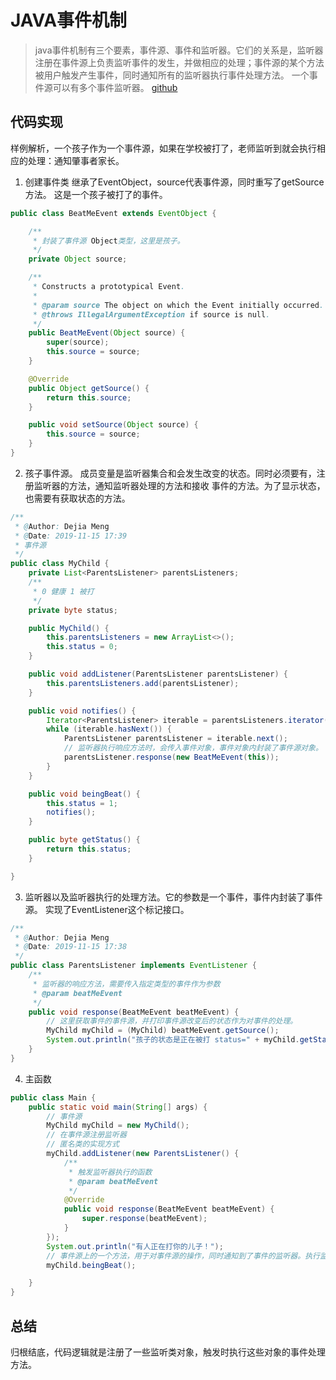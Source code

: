 # JAVA事件机制

> java事件机制有三个要素，事件源、事件和监听器。它们的关系是，监听器注册在事件源上负责监听事件的发生，并做相应的处理；事件源的某个方法被用户触发产生事件，同时通知所有的监听器执行事件处理方法。
> 一个事件源可以有多个事件监听器。
> [github](https://example.com/)

## 代码实现

样例解析，一个孩子作为一个事件源，如果在学校被打了，老师监听到就会执行相应的处理：通知肇事者家长。

1. 创建事件类
继承了EventObject，source代表事件源，同时重写了getSource方法。
这是一个孩子被打了的事件。

``` java
public class BeatMeEvent extends EventObject {

    /**
     * 封装了事件源 Object类型，这里是孩子。
     */
    private Object source;

    /**
     * Constructs a prototypical Event.
     *
     * @param source The object on which the Event initially occurred.
     * @throws IllegalArgumentException if source is null.
     */
    public BeatMeEvent(Object source) {
        super(source);
        this.source = source;
    }

    @Override
    public Object getSource() {
        return this.source;
    }

    public void setSource(Object source) {
        this.source = source;
    }
}

```

2. 孩子事件源。
成员变量是监听器集合和会发生改变的状态。同时必须要有，注册监听器的方法，通知监听器处理的方法和接收
事件的方法。为了显示状态，也需要有获取状态的方法。

```java
/**
 * @Author: Dejia Meng
 * @Date: 2019-11-15 17:39
 * 事件源
 */
public class MyChild {
    private List<ParentsListener> parentsListeners;
    /**
     * 0 健康 1 被打
     */
    private byte status;

    public MyChild() {
        this.parentsListeners = new ArrayList<>();
        this.status = 0;
    }

    public void addListener(ParentsListener parentsListener) {
        this.parentsListeners.add(parentsListener);
    }

    public void notifies() {
        Iterator<ParentsListener> iterable = parentsListeners.iterator();
        while (iterable.hasNext()) {
            ParentsListener parentsListener = iterable.next();
            // 监听器执行响应方法时，会传入事件对象，事件对象内封装了事件源对象。
            parentsListener.response(new BeatMeEvent(this));
        }
    }

    public void beingBeat() {
        this.status = 1;
        notifies();
    }

    public byte getStatus() {
        return this.status;
    }

}
```

3. 监听器以及监听器执行的处理方法。它的参数是一个事件，事件内封装了事件源。
实现了EventListener这个标记接口。

```java
/**
 * @Author: Dejia Meng
 * @Date: 2019-11-15 17:38
 */
public class ParentsListener implements EventListener {
    /**
     * 监听器的响应方法，需要传入指定类型的事件作为参数
     * @param beatMeEvent
     */
    public void response(BeatMeEvent beatMeEvent) {
        // 这里获取事件的事件源，并打印事件源改变后的状态作为对事件的处理。
        MyChild myChild = (MyChild) beatMeEvent.getSource();
        System.out.println("孩子的状态是正在被打 status=" + myChild.getStatus());
    }
}
```

4. 主函数

```java
public class Main {
    public static void main(String[] args) {
        // 事件源
        MyChild myChild = new MyChild();
        // 在事件源注册监听器
        // 匿名类的实现方式
        myChild.addListener(new ParentsListener() {
            /**
             * 触发监听器执行的函数
             * @param beatMeEvent
             */
            @Override
            public void response(BeatMeEvent beatMeEvent) {
                super.response(beatMeEvent);
            }
        });
        System.out.println("有人正在打你的儿子！");
        // 事件源上的一个方法，用于对事件源的操作，同时通知到了事件的监听器。执行监听器的相应方法。
        myChild.beingBeat();

    }
}
```

## 总结

归根结底，代码逻辑就是注册了一些监听类对象，触发时执行这些对象的事件处理方法。